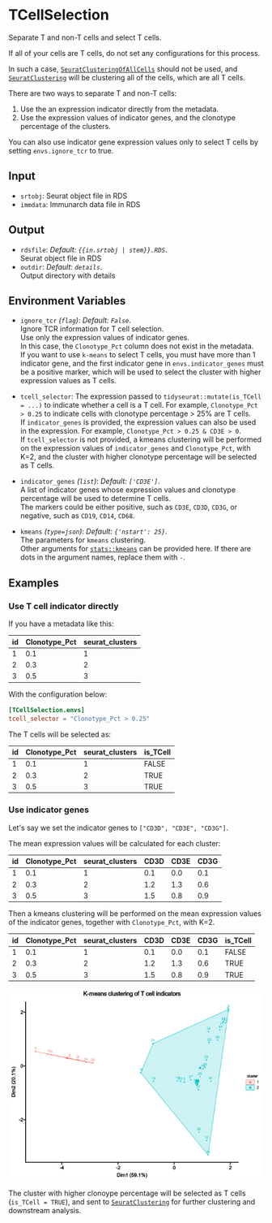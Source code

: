 # TCellSelection

Separate T and non-T cells and select T cells.

If all of your cells are T cells, do not set any configurations for this process.<br />

In such a case, [`SeuratClusteringOfAllCells`](SeuratClusteringOfAllCells.md) should
not be used, and [`SeuratClustering`](SeuratClustering.md) will be clustering all
of the cells, which are all T cells.<br />

There are two ways to separate T and non-T cells:<br />

1. Use the an expression indicator directly from the metadata.<br />
2. Use the expression values of indicator genes, and the clonotype percentage
of the clusters.<br />

You can also use indicator gene expression values only to select T cells by setting
`envs.ignore_tcr` to true.<br />

## Input

- `srtobj`:
    Seurat object file in RDS
- `immdata`:
    Immunarch data file in RDS

## Output

- `rdsfile`: *Default: `{{in.srtobj | stem}}.RDS`*. <br />
    Seurat object file in RDS
- `outdir`: *Default: `details`*. <br />
    Output directory with details

## Environment Variables

- `ignore_tcr` *(`flag`)*: *Default: `False`*. <br />
    Ignore TCR information for T cell selection.<br />
    Use only the expression values of indicator genes.<br />
    In this case, the `Clonotype_Pct` column does not exist in the metadata.<br />
    If you want to use `k-means` to select T cells, you must have more than
    1 indicator gene, and the first indicator gene in `envs.indicator_genes`
    must be a positive marker, which will be used to select the cluster with
    higher expression values as T cells.<br />
- `tcell_selector`:
    The expression passed to `tidyseurat::mutate(is_TCell = ...)`
    to indicate whether a cell is a T cell. For example, `Clonotype_Pct > 0.25`
    to indicate cells with clonotype percentage > 25% are T cells.<br />
    If `indicator_genes` is provided, the expression values can also be used
    in the expression. For example, `Clonotype_Pct > 0.25 & CD3E > 0`.<br />
    If `tcell_selector` is not provided, a kmeans clustering will be performed
    on the expression values of `indicator_genes` and `Clonotype_Pct`,
    with K=2, and the cluster with higher clonotype percentage will be selected
    as T cells.<br />
- `indicator_genes` *(`list`)*: *Default: `['CD3E']`*. <br />
    A list of indicator genes whose expression values and
    clonotype percentage will be used to determine T cells.<br />
    The markers could be either positive, such as `CD3E`, `CD3D`, `CD3G`, or
    negative, such as `CD19`, `CD14`, `CD68`.<br />

- `kmeans` *(`type=json`)*: *Default: `{'nstart': 25}`*. <br />
    The parameters for `kmeans` clustering.<br />
    Other arguments for [`stats::kmeans`](https://rdrr.io/r/stats/kmeans.html)
    can be provided here. If there are dots in the argument names, replace them
    with `-`.<br />

## Examples


### Use T cell indicator directly

If you have a metadata like this:<br />

| id | Clonotype_Pct | seurat_clusters |
|----|---------------|-----------------|
| 1  | 0.1           | 1               |
| 2  | 0.3           | 2               |
| 3  | 0.5           | 3               |

With the configuration below:<br />

```toml
[TCellSelection.envs]
tcell_selector = "Clonotype_Pct > 0.25"
```

The T cells will be selected as:<br />

| id | Clonotype_Pct | seurat_clusters | is_TCell |
|----|---------------|-----------------|----------|
| 1  | 0.1           | 1               | FALSE    |
| 2  | 0.3           | 2               | TRUE     |
| 3  | 0.5           | 3               | TRUE     |

### Use indicator genes

Let's say we set the indicator genes to `["CD3D", "CD3E", "CD3G"]`.<br />

The mean expression values will be calculated for each cluster:<br />

| id | Clonotype_Pct | seurat_clusters | CD3D | CD3E | CD3G |
|----|---------------|-----------------|------|------|------|
| 1  | 0.1           | 1               | 0.1  | 0.0  | 0.1  |
| 2  | 0.3           | 2               | 1.2  | 1.3  | 0.6  |
| 3  | 0.5           | 3               | 1.5  | 0.8  | 0.9  |

Then a kmeans clustering will be performed on the mean expression values of
the indicator genes, together with `Clonotype_Pct`, with K=2.<br />

| id | Clonotype_Pct | seurat_clusters | CD3D | CD3E | CD3G | is_TCell |
|----|---------------|-----------------|------|------|------|----------|
| 1  | 0.1           | 1               | 0.1  | 0.0  | 0.1  | FALSE    |
| 2  | 0.3           | 2               | 1.2  | 1.3  | 0.6  | TRUE     |
| 3  | 0.5           | 3               | 1.5  | 0.8  | 0.9  | TRUE     |

![kmeans](images/TCellSelection-kmeans.png)

The cluster with higher clonoype percentage will be selected as T cells
(`is_TCell = TRUE`), and sent to
[`SeuratClustering`](SeuratClustering.md) for
further clustering and downstream analysis.<br />


